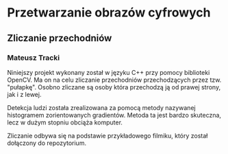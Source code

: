 # Przetwarzanie obrazów cyfrowych
## Zliczanie przechodniów
### Mateusz Tracki
Niniejszy projekt wykonany został w języku C++ przy pomocy biblioteki OpenCV. Ma on na celu zliczanie przechodniów przechodzących przez tzw. "pułapkę".  Osobno zliczane są osoby która przechodzą ją od prawej strony, jak i z lewej. 

Detekcja ludzi została zrealizowana za pomocą metody nazywanej histogramem zorientowanych gradientów. Metoda ta jest bardzo skuteczna, lecz w dużym stopniu obciąża komputer. 

Zliczanie odbywa się na podstawie przykładowego filmiku, który został dołączony do repozytorium. 